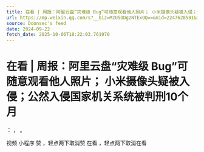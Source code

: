 ```yaml
---
title: 在看 | 周报：阿里云盘“灾难级 Bug”可随意观看他人照片； 小米摄像头疑被入侵；公然入侵国家机关系统被判刑10个月
url: https://mp.weixin.qq.com/s?__biz=MzU5ODgzNTExOQ==&mid=2247628581&idx=1&sn=86082b41362d62af5dfc165c676905e6
source: Doonsec's feed
date: 2024-09-22
fetch_date: 2025-10-06T18:22:03.761970
---
```


# 在看 | 周报：阿里云盘“灾难级 Bug”可随意观看他人照片； 小米摄像头疑被入侵；公然入侵国家机关系统被判刑10个月

：
，
。

视频
小程序
赞
，轻点两下取消赞
在看
，轻点两下取消在看